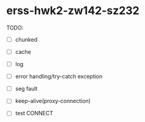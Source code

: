 # erss-hwk2-zw142-sz232

TODO:

- [ ] chunked
- [ ] cache
- [ ] log
- [ ] error handling/try-catch exception
- [ ] seg fault
- [ ] keep-alive(proxy-connection)
- [ ] test CONNECT


